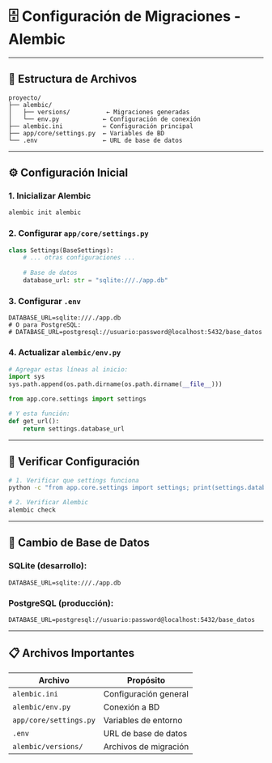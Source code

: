 # 🗄️ Configuración de Migraciones - Alembic

---

## 📁 Estructura de Archivos

```
proyecto/
├── alembic/
│   ├── versions/          ← Migraciones generadas
│   └── env.py            ← Configuración de conexión
├── alembic.ini           ← Configuración principal
├── app/core/settings.py  ← Variables de BD
└── .env                  ← URL de base de datos
```

---

## ⚙️ Configuración Inicial

### 1. Inicializar Alembic
```bash
alembic init alembic
```

### 2. Configurar `app/core/settings.py`
```python
class Settings(BaseSettings):
    # ... otras configuraciones ...
    
    # Base de datos
    database_url: str = "sqlite:///./app.db"
```

### 3. Configurar `.env`
```env
DATABASE_URL=sqlite:///./app.db
# O para PostgreSQL:
# DATABASE_URL=postgresql://usuario:password@localhost:5432/base_datos
```

### 4. Actualizar `alembic/env.py`
```python
# Agregar estas líneas al inicio:
import sys
sys.path.append(os.path.dirname(os.path.dirname(__file__)))

from app.core.settings import settings

# Y esta función:
def get_url():
    return settings.database_url
```

---

## 🧪 Verificar Configuración

```bash
# 1. Verificar que settings funciona
python -c "from app.core.settings import settings; print(settings.database_url)"

# 2. Verificar Alembic
alembic check
```

---

## 🔄 Cambio de Base de Datos

### SQLite (desarrollo):
```env
DATABASE_URL=sqlite:///./app.db
```

### PostgreSQL (producción):
```env
DATABASE_URL=postgresql://usuario:password@localhost:5432/base_datos
```

---

## 📋 Archivos Importantes

| Archivo | Propósito |
|---------|-----------|
| `alembic.ini` | Configuración general |
| `alembic/env.py` | Conexión a BD |
| `app/core/settings.py` | Variables de entorno |
| `.env` | URL de base de datos |
| `alembic/versions/` | Archivos de migración |